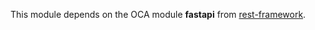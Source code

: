 This module depends on the OCA module **fastapi** from [rest-framework](https://github.com/OCA/rest-framework).
